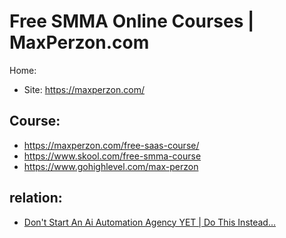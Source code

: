# Free SMMA Online Courses | MaxPerzon.com
Home:
- Site: https://maxperzon.com/

## Course:
- https://maxperzon.com/free-saas-course/
- https://www.skool.com/free-smma-course
- https://www.gohighlevel.com/max-perzon

## relation:
- [Don't Start An Ai Automation Agency YET | Do This Instead...](https://youtu.be/LoKDViQAPW0)
